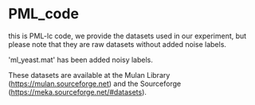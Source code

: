 # PML_code

this is PML-lc code, we provide the datasets used in our experiment, but please note that they are raw datasets without added noise labels. 

'ml_yeast.mat' has been added noisy labels.

These datasets are available at the Mulan Library (https://mulan.sourceforge.net) and the Sourceforge (https://meka.sourceforge.net/#datasets).
